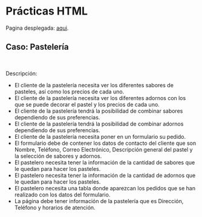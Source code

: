 # Prácticas HTML

Pagina desplegada: [aqui](https://yair-practica-pasteleria-launchx.netlify.app/).

## **Caso: Pastelería**
<br>

Descripción:<br>
- El cliente de la pastelería necesita ver los diferentes sabores de pasteles, así como los precios de cada uno.
- El cliente de la pastelería necesita ver los diferentes adornos con los que se puede decorar el pastel y los precios de cada uno.
- El cliente de la pastelería tendrá la posibilidad de combinar sabores dependiendo de sus preferencias.
- El cliente de la pastelería tendrá la posibilidad de combinar adornos dependiendo de sus preferencias.
- El cliente de la pastelería necesita poner en un formulario su pedido.
- El formulario debe de contener los datos de contacto del cliente que son Nombre, Teléfono, Correo Electrónico, Descripción general del pastel y la selección de sabores y adornos.
- El pastelero necesita tener la información de la cantidad de sabores que le quedan para hacer los pasteles.
- El pastelero necesita tener la información de la cantidad de adornos que le quedan para hacer los pasteles.
- El pastelero necesita una tabla donde aparezcan los pedidos que se han realizado con los datos del formulario.
- La página debe tener información de la pastelería que es Dirección, Teléfono y horarios de atención.